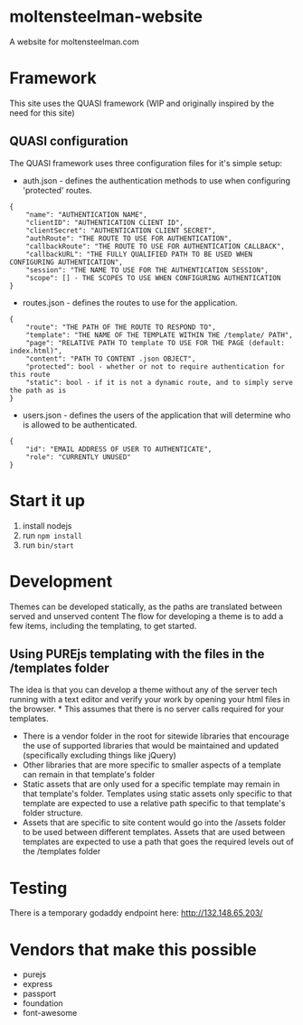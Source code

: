 # moltensteelman-website
A website for moltensteelman.com

# Framework
This site uses the QUASI framework (WIP and originally inspired by the need for this site)

## QUASI configuration
The QUASI framework uses three configuration files for it's simple setup:
* auth.json - defines the authentication methods to use when configuring 'protected' routes.
~~~~ 
{
    "name": "AUTHENTICATION NAME",
    "clientID": "AUTHENTICATION CLIENT ID",
    "clientSecret": "AUTHENTICATION CLIENT SECRET",
    "authRoute": "THE ROUTE TO USE FOR AUTHENTICATION",
    "callbackRoute": "THE ROUTE TO USE FOR AUTHENTICATION CALLBACK",
    "callbackURL": "THE FULLY QUALIFIED PATH TO BE USED WHEN CONFIGURING AUTHENTICATION",
    "session": "THE NAME TO USE FOR THE AUTHENTICATION SESSION",
    "scope": [] - THE SCOPES TO USE WHEN CONFIGURING AUTHENTICATION
} 
~~~~
* routes.json - defines the routes to use for the application.
~~~~ 
{
    "route": "THE PATH OF THE ROUTE TO RESPOND TO",
    "template": "THE NAME OF THE TEMPLATE WITHIN THE /template/ PATH",
    "page": "RELATIVE PATH TO template TO USE FOR THE PAGE (default: index.html)",
    "content": "PATH TO CONTENT .json OBJECT",
    "protected": bool - whether or not to require authentication for this route
    "static": bool - if it is not a dynamic route, and to simply serve the path as is
}
~~~~ 
* users.json - defines the users of the application that will determine who is allowed to be authenticated.
~~~~ 
{
    "id": "EMAIL ADDRESS OF USER TO AUTHENTICATE",
    "role": "CURRENTLY UNUSED"
}
~~~~ 

# Start it up
1. install nodejs
2. run `npm install`
3. run `bin/start`

# Development
Themes can be developed statically, as the paths are translated between served and unserved content
The flow for developing a theme is to add a few items, including the templating, to get started.

## Using PUREjs templating with the files in the /templates folder
The idea is that you can develop a theme without any of the server tech running with a text editor and verify your work by opening your html files in the browser. 
\* This assumes that there is no server calls required for your templates.
* There is a vendor folder in the root for sitewide libraries that encourage the use of supported libraries that would be maintained and updated (specifically excluding things like jQuery)
* Other libraries that are more specific to smaller aspects of a template can remain in that template's folder
* Static assets that are only used for a specific template may remain in that template's folder. Templates using static assets only specific to that template are expected to use a relative path specific to that template's folder structure.
* Assets that are specific to site content would go into the /assets folder to be used between different templates. Assets that are used between templates are expected to use a path that goes the required levels out of the /templates folder 

# Testing
There is a temporary godaddy endpoint here: http://132.148.65.203/

# Vendors that make this possible
* purejs
* express
* passport
* foundation
* font-awesome

